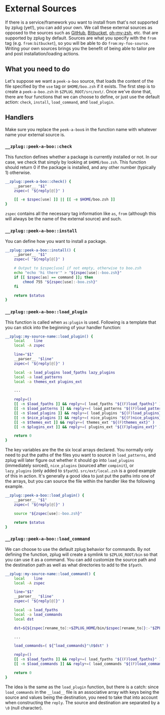 # External Sources

If there is a service/framework you want to install from that's not supported
by zplug (yet!), you can add your own. We call these external sources as
opposed to the sources such as [GitHub](https://github.com),
[Bitbucket](https://bitbucket.org),
[oh-my-zsh](https://github.com/robbyrussell/oh-my-zsh), etc. that are
supported by zplug by default. Sources are what you specify with the `from`
tag (e.g. `from:bitbucket`), so you will be able to do `from:my-foo-source`.
Writing your own sources brings you the benefit of being able to tailor pre
and post installation/loading actions.

## What you need to do

Let's suppose we want a `peek-a-boo` source, that loads the content of the
file specified by the `use` tag or `$HOME/boo.zsh` if it exists. The first
step is to create a `peek-a-boo.zsh` in `$ZPLUG_ROOT/src/ext/`. Once we've
done that, there are four functions that we can choose to define, or just use
the default action: `check`, `install`, `load_command`, and `load_plugin`.

## Handlers

Make sure you replace the `peek-a-boo`s in the function name with whatever
name your external source is.

### `__zplug::peek-a-boo::check`

This function defines whether a package is currently installed or not. In our
case, we check that simply by looking at `$HOME/boo.zsh`. This function should
return 0 if the package is installed, and any other number (typically 1)
otherwise.

```zsh
__zplug::peek-a-boo::check() {
    __parser__ "$1"
    zspec=( "${reply[@]}" )

    [[ -e $zspec[use] ]] || [[ -e $HOME/boo.zsh ]]
}
```

`zspec` contains all the necessary tag information like `as`, `from` (although
this will always be the name of the external source) and such.

### `__zplug::peek-a-boo::install`

You can define how you want to install a package.

```zsh
__zplug::peek-a-boo::install() {
    __parser__ "$1"
    zspec=( "${reply[@]}" )

    # Output to $zspec[use] if not empty, otherwise to boo.zsh
    echo "echo 'hi there'" > "${zspec[use]:-boo.zsh}"
    if [[ $zspec[as] == command ]]; then
        chmod 755 "${zspec[use]:-boo.zsh}"
    fi

    return $status
}
```

### `__zplug::peek-a-boo::load_plugin`

This function is called when `as:plugin` is used. Following is a template that
you can stick into the beginning of your handler function:

```zsh
__zplug::my-source-name::load_plugin() {
    local    line
    local -A zspec

    line="$1"
    __parser__ "$line"
    zspec=( "${reply[@]}" )

    local -a load_plugins load_fpaths lazy_plugins
    local -a load_patterns
    local -a themes_ext plugins_ext

    ...

    reply=()
    [[ -n $load_fpaths ]] && reply+=( load_fpaths "${(F)load_fpaths}" )
    [[ -n $load_patterns ]] && reply+=( load_patterns "${(F)load_patterns}" )
    [[ -n $load_plugins ]] && reply+=( load_plugins "${(F)load_plugins}" )
    [[ -n $nice_plugins ]] && reply+=( nice_plugins "${(F)nice_plugins}" )
    [[ -n $themes_ext ]] && reply+=( themes_ext "${(F)themes_ext}" )
    [[ -n $plugins_ext ]] && reply+=( plugins_ext "${(F)plugins_ext}" )

    return 0
}
```

The key variables are the the six local arrays declared. You normally only
need to put the paths of the files you want to source in `load_patterns`, and
zplug will later figure out whether it should go into `load_plugins`
(immediately sorced), `nice_plugins` (sourced after `compinit`), or
`lazy_plugins` (only added to `$fpath`). `src/ext/local.zsh` is a good example
of this in action. It's generally a good idea to just put the paths into one
of the arrays, but you can source the file within the handler like the
following example.


```zsh
__zplug::peek-a-boo::load_plugin() {
    __parser__ "$1"
    zspec=( "${reply[@]}" )

    source "${zspec[use]:-boo.zsh}"

    return $status
}
```

### `__zplug::peek-a-boo::load_command`

We can choose to use the default zplug behavior for commands. By not defining
the function, zplug will create a symlink to `$ZPLUG_ROOT/bin` so that you can
use it as a command. You can add customize the source path and the destination
path as well as what directories to add to the `$fpath`.

```zsh
__zplug::my-source-name::load_command() {
    local    line
    local -A zspec

    line="$1"
    __parser__ "$line"
    zspec=( "${reply[@]}" )

    local -a load_fpaths
    local -a load_commands
    local dst

    dst=${${zspec[rename_to]:+$ZPLUG_HOME/bin/$zspec[rename_to]}:-"$ZPLUG_HOME/bin"}

    ...

    load_commands=( ${^load_commands}"\0$dst" )

    reply=()
    [[ -n $load_fpaths ]] && reply+=( load_fpaths "${(F)load_fpaths}" )
    [[ -n $load_commands ]] && reply+=( load_commands "${(F)load_commands}" )

    return 0
}
```

The idea is the same as the `load_plugin` function, but there is a catch:
since `load_commands` in the `__load__` file is an associative array with keys
being the source and values being the destination, you need to take that into
account when constructing the `reply`. The source and destination are
separated by a `\0` (null character).
